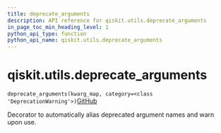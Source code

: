 ```yaml
---
title: deprecate_arguments
description: API reference for qiskit.utils.deprecate_arguments
in_page_toc_min_heading_level: 1
python_api_type: function
python_api_name: qiskit.utils.deprecate_arguments
---
```


# qiskit.utils.deprecate\_arguments

<span id="qiskit.utils.deprecate_arguments" />

`deprecate_arguments(kwarg_map, category=<class 'DeprecationWarning'>)`[GitHub](https://github.com/qiskit/qiskit/tree/stable/0.41/qiskit/utils/deprecation.py "view source code")

Decorator to automatically alias deprecated argument names and warn upon use.

